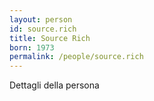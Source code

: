 ```yaml
---
layout: person
id: source.rich
title: Source Rich
born: 1973
permalink: /people/source.rich
---
```


Dettagli della persona 
